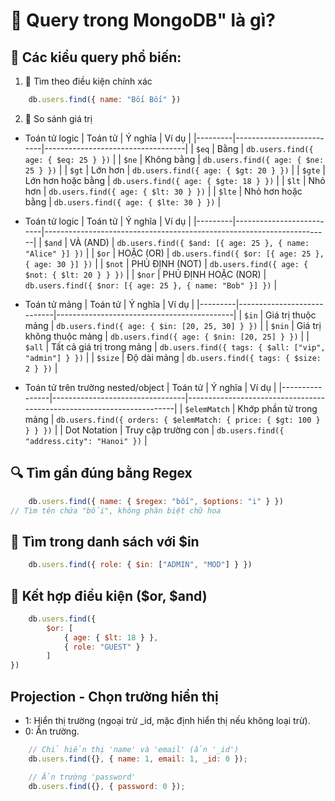 # 🧠 Query trong MongoDB" là gì?

## 📘 Các kiểu query phổ biến:
1. 🎯 Tìm theo điều kiện chính xác
```js
	db.users.find({ name: "Bối Bối" })
```
2. 🔢 So sánh giá trị
-  Toán tử logic
| Toán tử | Ý nghĩa                   | Ví dụ                              |
|---------|--------------------------|-----------------------------------|
| `$eq`   | Bằng                     | `db.users.find({ age: { $eq: 25 } })` |
| `$ne`   | Không bằng               | `db.users.find({ age: { $ne: 25 } })` |
| `$gt`   | Lớn hơn                  | `db.users.find({ age: { $gt: 20 } })` |
| `$gte`  | Lớn hơn hoặc bằng        | `db.users.find({ age: { $gte: 18 } })` |
| `$lt`   | Nhỏ hơn                  | `db.users.find({ age: { $lt: 30 } })` |
| `$lte`  | Nhỏ hơn hoặc bằng        | `db.users.find({ age: { $lte: 30 } })` |

-  Toán tử logic
| Toán tử | Ý nghĩa                   | Ví dụ                                                                 |
|---------|--------------------------|-----------------------------------------------------------------------|
| `$and`  | VÀ (AND)                 | `db.users.find({ $and: [{ age: 25 }, { name: "Alice" }] })`           |
| `$or`   | HOẶC (OR)                | `db.users.find({ $or: [{ age: 25 }, { age: 30 }] })`                  |
| `$not`  | PHỦ ĐỊNH (NOT)           | `db.users.find({ age: { $not: { $lt: 20 } } })`                       |
| `$nor`  | PHỦ ĐỊNH HOẶC (NOR)      | `db.users.find({ $nor: [{ age: 25 }, { name: "Bob" }] })`             |
- Toán tử mảng
| Toán tử | Ý nghĩa                     | Ví dụ                                      |
|---------|----------------------------|--------------------------------------------|
| `$in`   | Giá trị thuộc mảng          | `db.users.find({ age: { $in: [20, 25, 30] } })` |
| `$nin`  | Giá trị không thuộc mảng    | `db.users.find({ age: { $nin: [20, 25] } })` |
| `$all`  | Tất cả giá trị trong mảng   | `db.users.find({ tags: { $all: ["vip", "admin"] } })` |
| `$size` | Độ dài mảng                | `db.users.find({ tags: { $size: 2 } })`    |
-  Toán tử trên trường nested/object
| Toán tử        | Ý nghĩa                          | Ví dụ                                                                 |
|----------------|---------------------------------|-----------------------------------------------------------------------|
| `$elemMatch`   | Khớp phần tử trong mảng          | `db.users.find({ orders: { $elemMatch: { price: { $gt: 100 } } } })`  |
| Dot Notation   | Truy cập trường con              | `db.users.find({ "address.city": "Hanoi" })`                          |

## 🔍 Tìm gần đúng bằng Regex
```js
	db.users.find({ name: { $regex: "bối", $options: "i" } })
// Tìm tên chứa "bối", không phân biệt chữ hoa
```
##  🎯 Tìm trong danh sách với $in
```js
	db.users.find({ role: { $in: ["ADMIN", "MOD"] } })
```
## 🔄 Kết hợp điều kiện ($or, $and)
```js
	db.users.find({
		$or: [
			{ age: { $lt: 18 } },
			{ role: "GUEST" }
		]
})

```
## Projection - Chọn trường hiển thị
- 1: Hiển thị trường (ngoại trừ _id, mặc định hiển thị nếu không loại trừ).
- 0: Ẩn trường.
```js
	// Chỉ hiển thị 'name' và 'email' (ẩn '_id')
	db.users.find({}, { name: 1, email: 1, _id: 0 });

	// Ẩn trường 'password'
	db.users.find({}, { password: 0 });
```